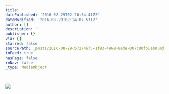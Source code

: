 ```yaml
---
title: ''
datePublished: '2016-08-29T02:16:34.417Z'
dateModified: '2016-08-29T02:14:07.531Z'
author: []
description: ''
publisher: {}
via: {}
starred: false
sourcePath: _posts/2016-08-29-57274675-1f93-4968-8ede-007c80fb1eb9.md
inFeed: true
hasPage: false
inNav: false
_type: MediaObject

---
```

![](https://the-grid-user-content.s3-us-west-2.amazonaws.com/6e8ddb71-8390-497d-940e-861ed8341e4d.jpg)